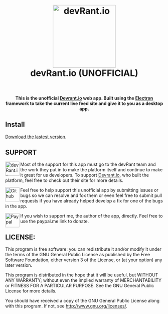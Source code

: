 <h1 align="center">
  <br>
  <a href="https://devrant.io"><img width='200' height="200" alt='devRant.io' src="https://raw.githubusercontent.com/Meadowcottage/Devrant.io/master/icon/favicon.png"></a>
  <br>
    devRant.io (UNOFFICIAL)
  <br>
  <br>
</h1>

<h4 align="center">This is the unofficial <a href="https://www.devrant.io/">Devrant.io</a> web app. Built using the <a href="http://electron.atom.io/">Electron</a> framework to take the current live feed site and give it to you as a desktop app.</h4>

## Install

[Download the lastest version](https://github.com/Meadowcottage/Devrant.io/releases).

## SUPPORT

[<img width='45' height="45" align='left' alt='devRant.io' src="https://raw.githubusercontent.com/Meadowcottage/Devrant.io/master/icon/favicon.png">](https://www.devrant.io/) Most of the support for this app must go to the devRant team and the work they put in to make the platform itself and continue to make it great for us developers. To support [Devrant.io](https://www.devrant.io/), who built the platform, feel free to check out their site for more details.

[<img width='45' height="45" align='left' alt='Github' src="https://upload.wikimedia.org/wikipedia/commons/9/91/Octicons-mark-github.svg">](https://github.com/Meadowcottage/Devrant.io) Feel free to help support this unofficial app by submitting issues or bugs so we can resolve and fox them or even feel free to submit pull requests if you have already helped develop a fix for one of the bugs in the app.

[<img width='45' height="45" align='left' alt='Paypal' src="https://upload.wikimedia.org/wikipedia/commons/5/53/PayPal_2014_logo.svg">](https://paypal.me/meadowcottage) If you wish to support me, the author of the app, directly. Feel free to use the paypal.me link to donate.

## LICENSE:

This program is free software: you can redistribute it and/or modify
it under the terms of the GNU General Public License as published by
the Free Software Foundation, either version 3 of the License, or
(at your option) any later version.

This program is distributed in the hope that it will be useful,
but WITHOUT ANY WARRANTY; without even the implied warranty of
MERCHANTABILITY or FITNESS FOR A PARTICULAR PURPOSE.  See the
GNU General Public License for more details.

You should have received a copy of the GNU General Public License
along with this program.  If not, see <http://www.gnu.org/licenses/>.
